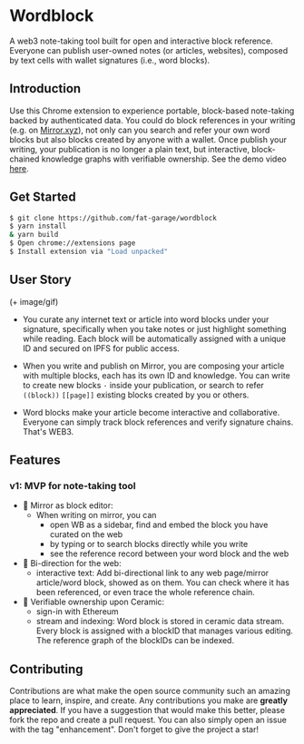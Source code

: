 # Wordblock

A web3 note-taking tool built for open and interactive block reference. Everyone can publish user-owned notes (or articles, websites), composed by text cells with wallet signatures (i.e., word blocks).


## Introduction

Use this Chrome extension to experience portable, block-based note-taking backed by authenticated data. You could do block references in your writing (e.g. on [Mirror.xyz](https://mirror.xyz)), not only can you search and refer your own word blocks but also blocks created by anyone with a wallet. Once publish your writing, your publication is no longer a plain text, but interactive, block-chained knowledge graphs with verifiable ownership. See the demo video [here](https://github.com/ownership-labs/wordblock-extension).

## Get Started

```sh
$ git clone https://github.com/fat-garage/wordblock
$ yarn install
& yarn build
$ Open chrome://extensions page
$ Install extension via "Load unpacked"
```

## User Story

(+ image/gif)

* You curate any internet text or article into word blocks under your signature, specifically when you take notes or just highlight something while reading. Each block will be automatically assigned with a unique ID and secured on IPFS for public access.

* When you write and publish on Mirror, you are composing your article with multiple blocks, each has its own ID and knowledge. You can write to create new blocks `·` inside your publication, or search to refer `((block))` `[[page]]` existing blocks created by you or others. 

* Word blocks make your article become interactive and collaborative. Everyone can simply track block references and verify signature chains. That's WEB3.

## Features

### v1: MVP for note-taking tool

- 👀 Mirror as block editor:
  - When writing on mirror, you can 
    - open WB as a sidebar, find and embed the block you have curated on the web
    - by typing  or to search blocks directly while you write
    - see the reference record between your word block and the web
- 🔐 Bi-direction for the web: 
  - interactive text:  Add bi-directional link  to any web page/mirror article/word block, showed as on them. You can check where it has been referenced, or even trace the whole reference chain.
- 🔗 Verifiable ownership upon Ceramic:
  - sign-in with Ethereum
  - stream and indexing: Word block is stored in ceramic data stream. Every block is assigned with a blockID that manages various editing. The reference graph of the blockIDs can be indexed.

## Contributing

Contributions are what make the open source community such an amazing place to learn, inspire, and create. Any contributions you make are **greatly appreciated**. If you have a suggestion that would make this better, please fork the repo and create a pull request. You can also simply open an issue with the tag "enhancement". Don't forget to give the project a star! 

